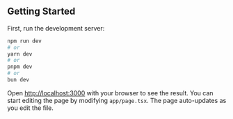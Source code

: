 ## Getting Started
First, run the development server:

```bash
npm run dev
# or
yarn dev
# or
pnpm dev
# or
bun dev
```
Open [http://localhost:3000](http://localhost:3000) with your browser to see the result.
You can start editing the page by modifying `app/page.tsx`. The page auto-updates as you edit the file.
